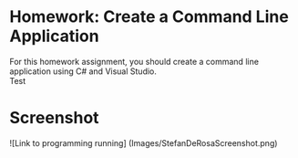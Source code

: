﻿# Homework: Create a Command Line Application
For this homework assignment, you should create a command line application using C# and Visual Studio.  
Test
# Screenshot
![Link to programming running] (Images/StefanDeRosaScreenshot.png)